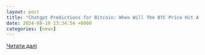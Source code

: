 ```yaml
---
layout: post
title: "Chatgpt Predictions for Bitcoin: When Will The BTC Price Hit A New ATH?"
date: 2024-08-10 13:34:54 +0000
categories: [news]
---
```


[Читати далі](https://coinpedia.org/price-analysis/chatgpt-predictions-for-bitcoin-when-will-the-btc-price-hit-a-new-ath/)
